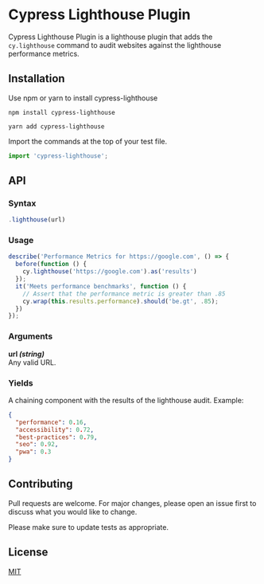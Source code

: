 # Cypress Lighthouse Plugin
Cypress Lighthouse Plugin is a lighthouse plugin that adds the `cy.lighthouse` command to audit websites against the lighthouse performance metrics. 
## Installation
Use npm or yarn to install cypress-lighthouse
```shell
npm install cypress-lighthouse
```
```shell
yarn add cypress-lighthouse
```

Import the commands at the top of your test file. 
```javascript
import 'cypress-lighthouse';
```

## API
### Syntax
```javascript
.lighthouse(url)
```
### Usage
```javascript
describe('Performance Metrics for https://google.com', () => {
  before(function () {
    cy.lighthouse('https://google.com').as('results')
  });
  it('Meets performance benchmarks', function () {
    // Assert that the performance metric is greater than .85
    cy.wrap(this.results.performance).should('be.gt', .85);
  })
});
```
### Arguments
**url *(string)***  
Any valid URL.

### Yields
A chaining component with the results of the lighthouse audit.
Example: 
```json
{
  "performance": 0.16, 
  "accessibility": 0.72, 
  "best-practices": 0.79, 
  "seo": 0.92, 
  "pwa": 0.3
}
```

## Contributing
Pull requests are welcome. For major changes, please open an issue first to discuss what you would like to change.

Please make sure to update tests as appropriate.

## License
[MIT](https://choosealicense.com/licenses/mit/)
